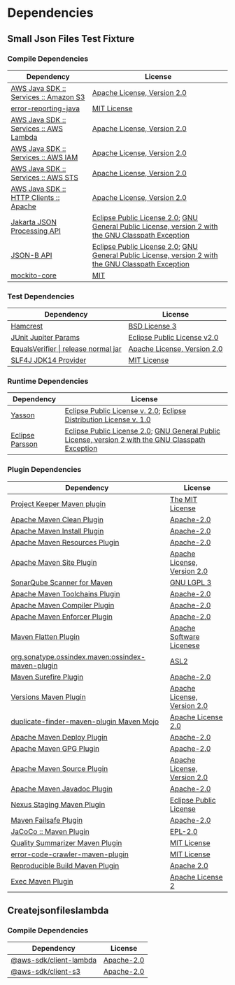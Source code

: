 <!-- @formatter:off -->
# Dependencies

## Small Json Files Test Fixture

### Compile Dependencies

| Dependency                                  | License                                                                                                      |
| ------------------------------------------- | ------------------------------------------------------------------------------------------------------------ |
| [AWS Java SDK :: Services :: Amazon S3][0]  | [Apache License, Version 2.0][1]                                                                             |
| [error-reporting-java][2]                   | [MIT License][3]                                                                                             |
| [AWS Java SDK :: Services :: AWS Lambda][0] | [Apache License, Version 2.0][1]                                                                             |
| [AWS Java SDK :: Services :: AWS IAM][0]    | [Apache License, Version 2.0][1]                                                                             |
| [AWS Java SDK :: Services :: AWS STS][0]    | [Apache License, Version 2.0][1]                                                                             |
| [AWS Java SDK :: HTTP Clients :: Apache][4] | [Apache License, Version 2.0][1]                                                                             |
| [Jakarta JSON Processing API][5]            | [Eclipse Public License 2.0][6]; [GNU General Public License, version 2 with the GNU Classpath Exception][7] |
| [JSON-B API][8]                             | [Eclipse Public License 2.0][6]; [GNU General Public License, version 2 with the GNU Classpath Exception][7] |
| [mockito-core][9]                           | [MIT][10]                                                                                                    |

### Test Dependencies

| Dependency                                 | License                           |
| ------------------------------------------ | --------------------------------- |
| [Hamcrest][11]                             | [BSD License 3][12]               |
| [JUnit Jupiter Params][13]                 | [Eclipse Public License v2.0][14] |
| [EqualsVerifier \| release normal jar][15] | [Apache License, Version 2.0][16] |
| [SLF4J JDK14 Provider][17]                 | [MIT License][18]                 |

### Runtime Dependencies

| Dependency            | License                                                                                                      |
| --------------------- | ------------------------------------------------------------------------------------------------------------ |
| [Yasson][19]          | [Eclipse Public License v. 2.0][20]; [Eclipse Distribution License v. 1.0][21]                               |
| [Eclipse Parsson][22] | [Eclipse Public License 2.0][6]; [GNU General Public License, version 2 with the GNU Classpath Exception][7] |

### Plugin Dependencies

| Dependency                                              | License                           |
| ------------------------------------------------------- | --------------------------------- |
| [Project Keeper Maven plugin][23]                       | [The MIT License][24]             |
| [Apache Maven Clean Plugin][25]                         | [Apache-2.0][16]                  |
| [Apache Maven Install Plugin][26]                       | [Apache-2.0][16]                  |
| [Apache Maven Resources Plugin][27]                     | [Apache-2.0][16]                  |
| [Apache Maven Site Plugin][28]                          | [Apache License, Version 2.0][16] |
| [SonarQube Scanner for Maven][29]                       | [GNU LGPL 3][30]                  |
| [Apache Maven Toolchains Plugin][31]                    | [Apache-2.0][16]                  |
| [Apache Maven Compiler Plugin][32]                      | [Apache-2.0][16]                  |
| [Apache Maven Enforcer Plugin][33]                      | [Apache-2.0][16]                  |
| [Maven Flatten Plugin][34]                              | [Apache Software Licenese][16]    |
| [org.sonatype.ossindex.maven:ossindex-maven-plugin][35] | [ASL2][36]                        |
| [Maven Surefire Plugin][37]                             | [Apache-2.0][16]                  |
| [Versions Maven Plugin][38]                             | [Apache License, Version 2.0][16] |
| [duplicate-finder-maven-plugin Maven Mojo][39]          | [Apache License 2.0][40]          |
| [Apache Maven Deploy Plugin][41]                        | [Apache-2.0][16]                  |
| [Apache Maven GPG Plugin][42]                           | [Apache-2.0][16]                  |
| [Apache Maven Source Plugin][43]                        | [Apache License, Version 2.0][16] |
| [Apache Maven Javadoc Plugin][44]                       | [Apache-2.0][16]                  |
| [Nexus Staging Maven Plugin][45]                        | [Eclipse Public License][46]      |
| [Maven Failsafe Plugin][47]                             | [Apache-2.0][16]                  |
| [JaCoCo :: Maven Plugin][48]                            | [EPL-2.0][49]                     |
| [Quality Summarizer Maven Plugin][50]                   | [MIT License][51]                 |
| [error-code-crawler-maven-plugin][52]                   | [MIT License][53]                 |
| [Reproducible Build Maven Plugin][54]                   | [Apache 2.0][36]                  |
| [Exec Maven Plugin][55]                                 | [Apache License 2][16]            |

## Createjsonfileslambda

### Compile Dependencies

| Dependency                   | License          |
| ---------------------------- | ---------------- |
| [@aws-sdk/client-lambda][56] | [Apache-2.0][57] |
| [@aws-sdk/client-s3][58]     | [Apache-2.0][57] |

[0]: https://aws.amazon.com/sdkforjava
[1]: https://aws.amazon.com/apache2.0
[2]: https://github.com/exasol/error-reporting-java/
[3]: https://github.com/exasol/error-reporting-java/blob/main/LICENSE
[4]: https://sdk.amazonaws.com/java/api/latest/software/amazon/awssdk/http/apache/ApacheHttpClient.html
[5]: https://github.com/eclipse-ee4j/jsonp
[6]: https://projects.eclipse.org/license/epl-2.0
[7]: https://projects.eclipse.org/license/secondary-gpl-2.0-cp
[8]: https://jakartaee.github.io/jsonb-api
[9]: https://github.com/mockito/mockito
[10]: https://opensource.org/licenses/MIT
[11]: http://hamcrest.org/JavaHamcrest/
[12]: http://opensource.org/licenses/BSD-3-Clause
[13]: https://junit.org/junit5/
[14]: https://www.eclipse.org/legal/epl-v20.html
[15]: https://www.jqno.nl/equalsverifier
[16]: https://www.apache.org/licenses/LICENSE-2.0.txt
[17]: http://www.slf4j.org
[18]: http://www.opensource.org/licenses/mit-license.php
[19]: https://projects.eclipse.org/projects/ee4j.yasson
[20]: http://www.eclipse.org/legal/epl-v20.html
[21]: http://www.eclipse.org/org/documents/edl-v10.php
[22]: https://github.com/eclipse-ee4j/parsson
[23]: https://github.com/exasol/project-keeper/
[24]: https://github.com/exasol/project-keeper/blob/main/LICENSE
[25]: https://maven.apache.org/plugins/maven-clean-plugin/
[26]: https://maven.apache.org/plugins/maven-install-plugin/
[27]: https://maven.apache.org/plugins/maven-resources-plugin/
[28]: https://maven.apache.org/plugins/maven-site-plugin/
[29]: http://sonarsource.github.io/sonar-scanner-maven/
[30]: http://www.gnu.org/licenses/lgpl.txt
[31]: https://maven.apache.org/plugins/maven-toolchains-plugin/
[32]: https://maven.apache.org/plugins/maven-compiler-plugin/
[33]: https://maven.apache.org/enforcer/maven-enforcer-plugin/
[34]: https://www.mojohaus.org/flatten-maven-plugin/
[35]: https://sonatype.github.io/ossindex-maven/maven-plugin/
[36]: http://www.apache.org/licenses/LICENSE-2.0.txt
[37]: https://maven.apache.org/surefire/maven-surefire-plugin/
[38]: https://www.mojohaus.org/versions/versions-maven-plugin/
[39]: https://basepom.github.io/duplicate-finder-maven-plugin
[40]: http://www.apache.org/licenses/LICENSE-2.0.html
[41]: https://maven.apache.org/plugins/maven-deploy-plugin/
[42]: https://maven.apache.org/plugins/maven-gpg-plugin/
[43]: https://maven.apache.org/plugins/maven-source-plugin/
[44]: https://maven.apache.org/plugins/maven-javadoc-plugin/
[45]: http://www.sonatype.com/public-parent/nexus-maven-plugins/nexus-staging/nexus-staging-maven-plugin/
[46]: http://www.eclipse.org/legal/epl-v10.html
[47]: https://maven.apache.org/surefire/maven-failsafe-plugin/
[48]: https://www.jacoco.org/jacoco/trunk/doc/maven.html
[49]: https://www.eclipse.org/legal/epl-2.0/
[50]: https://github.com/exasol/quality-summarizer-maven-plugin/
[51]: https://github.com/exasol/quality-summarizer-maven-plugin/blob/main/LICENSE
[52]: https://github.com/exasol/error-code-crawler-maven-plugin/
[53]: https://github.com/exasol/error-code-crawler-maven-plugin/blob/main/LICENSE
[54]: http://zlika.github.io/reproducible-build-maven-plugin
[55]: https://www.mojohaus.org/exec-maven-plugin
[56]: https://registry.npmjs.org/@aws-sdk/client-lambda/-/client-lambda-3.552.0.tgz
[57]: https://github.com/aws/aws-sdk-js-v3
[58]: https://registry.npmjs.org/@aws-sdk/client-s3/-/client-s3-3.552.0.tgz

